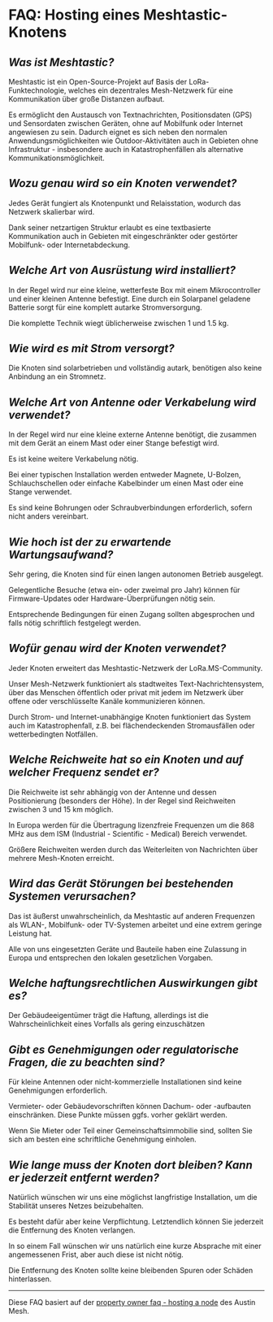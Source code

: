 FAQ: Hosting eines Meshtastic-Knotens
=====================================

*Was ist Meshtastic?*
---------------------

Meshtastic ist ein Open-Source-Projekt auf Basis der LoRa-Funktechnologie,
welches ein dezentrales Mesh-Netzwerk für eine Kommunikation über große
Distanzen aufbaut. 

Es ermöglicht den Austausch von Textnachrichten, Positionsdaten (GPS) und
Sensordaten zwischen Geräten, ohne auf Mobilfunk oder Internet angewiesen zu
sein. Dadurch eignet es sich neben den normalen Anwendungsmöglichkeiten wie
Outdoor-Aktivitäten auch in Gebieten ohne Infrastruktur - insbesondere auch in
Katastrophenfällen als alternative Kommunikationsmöglichkeit.


*Wozu genau wird so ein Knoten verwendet?*
------------------------------------------

Jedes Gerät fungiert als Knotenpunkt und Relaisstation, wodurch das Netzwerk
skalierbar wird.

Dank seiner netzartigen Struktur erlaubt es eine textbasierte Kommunikation
auch in Gebieten mit eingeschränkter oder gestörter Mobilfunk- oder
Internetabdeckung.


*Welche Art von Ausrüstung wird installiert?*
---------------------------------------------

In der Regel wird nur eine kleine, wetterfeste Box mit einem Mikrocontroller
und einer kleinen Antenne befestigt. Eine durch ein Solarpanel geladene
Batterie sorgt für eine komplett autarke Stromversorgung.

Die komplette Technik wiegt üblicherweise zwischen 1 und 1.5 kg.


*Wie wird es mit Strom versorgt?*
---------------------------------

Die Knoten sind solarbetrieben und vollständig autark, benötigen also keine
Anbindung an ein Stromnetz.


*Welche Art von Antenne oder Verkabelung wird verwendet?*
---------------------------------------------------------

In der Regel wird nur eine kleine externe Antenne benötigt, die zusammen mit
dem Gerät an einem Mast oder einer Stange befestigt wird.

Es ist keine weitere Verkabelung nötig.

Bei einer typischen Installation werden entweder Magnete, U-Bolzen, 
Schlauchschellen oder einfache Kabelbinder um einen Mast oder eine Stange
verwendet. 

Es sind keine Bohrungen oder Schraubverbindungen erforderlich, sofern nicht
anders vereinbart.


*Wie hoch ist der zu erwartende Wartungsaufwand?*
-------------------------------------------------

Sehr gering, die Knoten sind für einen langen autonomen Betrieb ausgelegt.

Gelegentliche Besuche (etwa ein- oder zweimal pro Jahr) können für
Firmware-Updates oder Hardware-Überprüfungen nötig sein.

Entsprechende Bedingungen für einen Zugang sollten abgesprochen und falls nötig
schriftlich festgelegt werden. 


*Wofür genau wird der Knoten verwendet?*
----------------------------------------

Jeder Knoten erweitert das Meshtastic-Netzwerk der LoRa.MS-Community. 

Unser Mesh-Netzwerk funktioniert als stadtweites Text-Nachrichtensystem, über
das Menschen öffentlich oder privat mit jedem im Netzwerk über offene oder
verschlüsselte Kanäle kommunizieren können.

Durch Strom- und Internet-unabhängige Knoten funktioniert das System auch im
Katastrophenfall, z.B. bei flächendeckenden Stromausfällen oder wetterbedingten
Notfällen.


*Welche Reichweite hat so ein Knoten und auf welcher Frequenz sendet er?*
-------------------------------------------------------------------------

Die Reichweite ist sehr abhängig von der Antenne und dessen Positionierung
(besonders der Höhe). In der Regel sind Reichweiten zwischen 3 und 15 km
möglich.

In Europa werden für die Übertragung lizenzfreie Frequenzen um die 868 MHz aus
dem ISM (Industrial - Scientific - Medical) Bereich verwendet.

Größere Reichweiten werden durch das Weiterleiten von Nachrichten über mehrere
Mesh-Knoten erreicht.


*Wird das Gerät Störungen bei bestehenden Systemen verursachen?*
----------------------------------------------------------------

Das ist äußerst unwahrscheinlich, da Meshtastic auf anderen Frequenzen als
WLAN-, Mobilfunk- oder TV-Systemen arbeitet und eine extrem geringe Leistung
hat.

Alle von uns eingesetzten Geräte und Bauteile haben eine Zulassung in Europa
und entsprechen den lokalen gesetzlichen Vorgaben.


*Welche haftungsrechtlichen Auswirkungen gibt es?*
--------------------------------------------------

Der Gebäudeeigentümer trägt die Haftung, allerdings ist die Wahrscheinlichkeit
eines Vorfalls als gering einzuschätzen


*Gibt es Genehmigungen oder regulatorische Fragen, die zu beachten sind?*
-------------------------------------------------------------------------

Für kleine Antennen oder nicht-kommerzielle Installationen sind keine
Genehmigungen erforderlich.

Vermieter- oder Gebäudevorschriften können Dachum- oder -aufbauten
einschränken. Diese Punkte müssen ggfs. vorher geklärt werden.

Wenn Sie Mieter oder Teil einer Gemeinschaftsimmobilie sind, sollten Sie sich
am besten eine schriftliche Genehmigung einholen.


*Wie lange muss der Knoten dort bleiben? Kann er jederzeit entfernt werden?*
----------------------------------------------------------------------------

Natürlich wünschen wir uns eine möglichst langfristige Installation, um die
Stabilität unseres Netzes beizubehalten.

Es besteht dafür aber keine Verpflichtung. Letztendlich können Sie jederzeit
die Entfernung des Knoten verlangen. 

In so einem Fall wünschen wir uns natürlich eine kurze Absprache mit einer
angemessenen Frist, aber auch diese ist nicht nötig.

Die Entfernung des Knoten sollte keine bleibenden Spuren oder Schäden
hinterlassen.
 
----------------------------------------------------------------------------

Diese FAQ basiert auf der [property owner faq - hosting a
node](https://www.austinmesh.org/join/property-owner-faq-hosting-a-node/) des
Austin Mesh.
